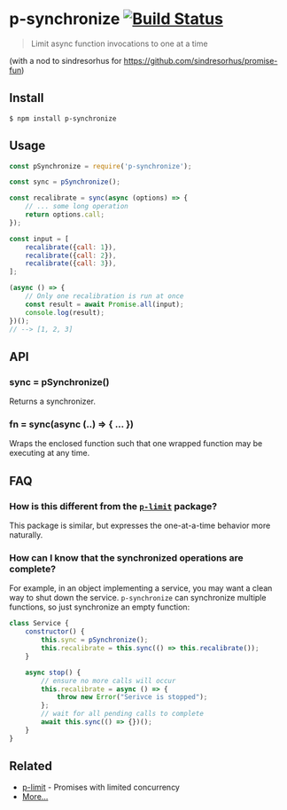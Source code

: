 # p-synchronize [![Build Status](https://travis-ci.org/djmitche/p-synchronize.svg?branch=master)](https://travis-ci.org/djmitche/p-synchronize)

> Limit async function invocations to one at a time

(with a nod to sindresorhus for https://github.com/sindresorhus/promise-fun)

## Install

```
$ npm install p-synchronize
```

## Usage

```js
const pSynchronize = require('p-synchronize');

const sync = pSynchronize();

const recalibrate = sync(async (options) => {
    // ... some long operation
    return options.call;
});

const input = [
	recalibrate({call: 1}),
	recalibrate({call: 2}),
	recalibrate({call: 3}),
];

(async () => {
	// Only one recalibration is run at once
	const result = await Promise.all(input);
	console.log(result);
})();
// --> [1, 2, 3]
```

## API

### sync = pSynchronize()

Returns a synchronizer.

### fn = sync(async (..) => { ... })

Wraps the enclosed function such that one wrapped function may be executing at any time.

## FAQ

### How is this different from the [`p-limit`](https://github.com/sindresorhus/p-limit) package?

This package is similar, but expresses the one-at-a-time behavior more naturally.

### How can I know that the synchronized operations are complete?

For example, in an object implementing a service, you may want a clean way to shut down the service.
`p-synchronize` can synchronize multiple functions, so just synchronize an empty function:

```js
class Service {
    constructor() {
        this.sync = pSynchronize();
        this.recalibrate = this.sync(() => this.recalibrate());
    }

    async stop() {
        // ensure no more calls will occur
        this.recalibrate = async () => {
            throw new Error("Serivce is stopped");
        };
        // wait for all pending calls to complete
        await this.sync(() => {})();
    }
}
```

## Related

- [p-limit](https://github.com/sindresorhus/p-limit) - Promises with limited concurrency
- [More…](https://github.com/sindresorhus/promise-fun)
